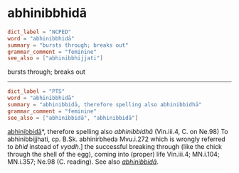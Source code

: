 # abhinibbhidā

``` toml
dict_label = "NCPED"
word = "abhinibbhidā"
summary = "bursts through; breaks out"
grammar_comment = "feminine"
see_also = ["abhinibbhijjati"]
```

bursts through; breaks out

--------------------

``` toml
dict_label = "PTS"
word = "abhinibbhidā"
summary = "abhinibbidā, therefore spelling also abhinibbidhā"
grammar_comment = "feminine"
see_also = ["abhinibbidā", "abhinibbidā"]
```

[abhinibbidā](abhinibbidā.md)*, therefore spelling also *abhinibbidhā* (Vin.iii.4, C. on Ne.98) To abhinibbijjhati, cp. B.Sk. abhinirbheda Mvu.i.272 which is wrongly referred to *bhid* instead of *vyadh*.] the successful breaking through (like the chick through the shell of the egg), coming into (proper) life Vin.iii.4; MN.i.104; MN.i.357; Ne.98 (C. reading). See also *[abhinibbidā](abhinibbidā.md)*.

